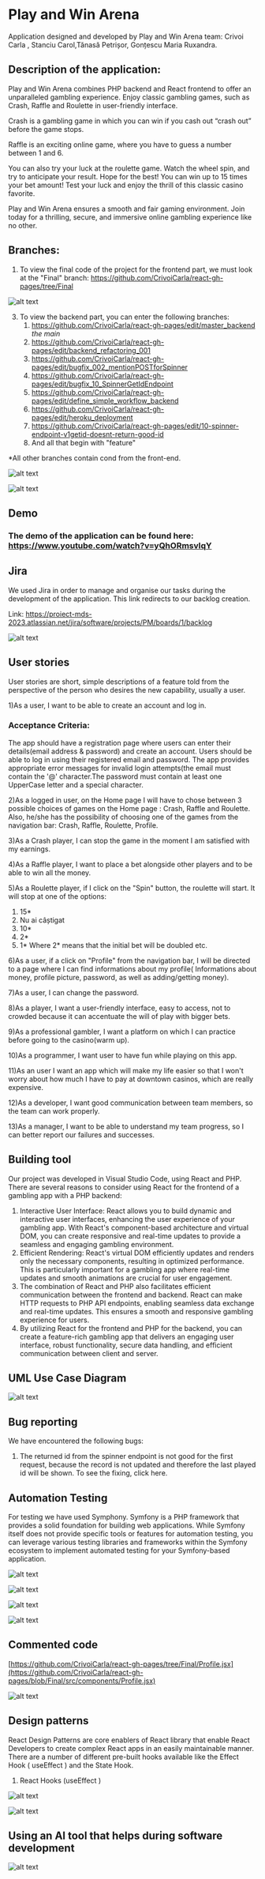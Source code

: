 # Play and Win Arena

Application designed and developed by Play and Win Arena team: Crivoi Carla , Stanciu Carol,Tănasă Petrișor, Gonțescu Maria Ruxandra.


## Description of the application:

Play and Win Arena combines PHP backend and React frontend to offer an unparalleled gambling experience. Enjoy classic gambling games, such as Crash, Raffle and Roulette in user-friendly interface. 

Crash is a gambling game in which you can win if you cash out “crash out” before the game stops.

Raffle is an exciting online game, where you have to guess a number between 1 and 6.

You can also try your luck at the roulette game. Watch the wheel spin, and try to anticipate your result. Hope for the best! You can win up to 15 times your bet amount!  Test your luck and enjoy the thrill of this classic casino favorite.

Play and Win Arena  ensures a smooth and fair gaming environment. Join today for a thrilling, secure, and immersive online gambling experience like no other.


## Branches:
1) To view the final code of the project for the frontend part, we must look at the "Final" branch: https://github.com/CrivoiCarla/react-gh-pages/tree/Final

![alt text](https://github.com/CrivoiCarla/react-gh-pages/blob/main/fr.PNG?raw=true)

3) To view the backend part, you can enter the following branches:
   1. https://github.com/CrivoiCarla/react-gh-pages/edit/master_backend    *the main*
   2. https://github.com/CrivoiCarla/react-gh-pages/edit/backend_refactoring_001
   3. https://github.com/CrivoiCarla/react-gh-pages/edit/bugfix_002_mentionPOSTforSpinner
   4. https://github.com/CrivoiCarla/react-gh-pages/edit/bugfix_10_SpinnerGetIdEndpoint
   5. https://github.com/CrivoiCarla/react-gh-pages/edit/define_simple_workflow_backend
   6. https://github.com/CrivoiCarla/react-gh-pages/edit/heroku_deployment
   7. https://github.com/CrivoiCarla/react-gh-pages/edit/10-spinner-endpoint-v1getid-doesnt-return-good-id 
   8. And all that begin with "feature"

*All other branches contain cond from the front-end.

![alt text](https://github.com/CrivoiCarla/react-gh-pages/blob/main/bk.PNG?raw=true)

![alt text](https://github.com/CrivoiCarla/react-gh-pages/blob/main/bk2.PNG?raw=true)
## Demo

### The demo of the application can be found here: https://www.youtube.com/watch?v=yQhORmsvIqY 

## Jira 

We used Jira in order to manage and organise our tasks during the development of the application. This link redirects to our backlog creation. 

Link: https://proiect-mds-2023.atlassian.net/jira/software/projects/PM/boards/1/backlog

![alt text](https://github.com/CrivoiCarla/react-gh-pages/blob/main/backlog.PNG?raw=true)
## User stories

User stories are short, simple descriptions of a feature told from the perspective of the person who desires the new capability, usually a user.


1)As a user, I want to be able to create an account and log in.

### Acceptance Criteria:

The app should have a registration page where users can enter their details(email address & password) and create an account.
Users should be able to log in using their registered email and password.
The app provides appropriate error messages for invalid login attempts(the email must contain the '@' character.The password must contain at least one UpperCase letter and a special character. 

2)As a logged in user, on the Home page I will have to chose between 3 possible choices of games on the Home page : Crash, Raffle and Roulette. Also, he/she has the possibility of choosing one of the games from the navigation bar: Crash, Raffle, Roulette, Profile. 

3)As a Crash player, I can stop the game in the moment I am satisfied with my earnings. 

4)As a Raffle player, I want to place a bet alongside other players and to be able to win all the money. 

5)As a Roulette player, if I click on the "Spin" button, the roulette will start. It will stop at one of the options: 
1) 15*
2) Nu ai câștigat
3) 10*
4) 2*
5) 1*
Where 2* means that the initial bet will be doubled etc.

6)As a user, if a click on "Profile" from the navigation bar, I will be directed to a page where I can find informations about my profile( Informations about money, profile picture, password, as well as adding/getting money).

7)As a user, I can change the password. 

8)As a player, I want a user-friendly interface, easy to access, not to crowded because it can accentuate the will of play with bigger bets.

9)As a professional gambler, I want a platform on which I can practice before going to the casino(warm up).

10)As a programmer, I want user to have fun while playing on this app.

11)As an user I want an app which will make my life easier so that I won't worry about how much I have to pay at downtown casinos, which are really expensive.

12)As a developer, I want good communication between team members, so the team can work properly.

13)As a manager, I want to be able to understand my team progress, so I can better report our failures and successes.


## Building tool

Our project was developed in Visual Studio Code, using React and PHP.
There are several reasons to consider using React for the frontend of a gambling app with a PHP backend:
1.	Interactive User Interface: React allows you to build dynamic and interactive user interfaces, enhancing the user experience of your gambling app. With React's component-based architecture and virtual DOM, you can create responsive and real-time updates to provide a seamless and engaging gambling environment.
2.	Efficient Rendering: React's virtual DOM efficiently updates and renders only the necessary components, resulting in optimized performance. This is particularly important for a gambling app where real-time updates and smooth animations are crucial for user engagement.
3.	The combination of React and PHP also facilitates efficient communication between the frontend and backend. React can make HTTP requests to PHP API endpoints, enabling seamless data exchange and real-time updates. This ensures a smooth and responsive gambling experience for users.
4.	By utilizing React for the frontend and PHP for the backend, you can create a feature-rich gambling app that delivers an engaging user interface, robust functionality, secure data handling, and efficient communication between client and server.




## UML Use Case Diagram

![alt text](https://github.com/CrivoiCarla/react-gh-pages/blob/main/uml.PNG?raw=true)

## Bug reporting

We have encountered the following bugs:
1.	The returned id from the spinner endpoint is not good for the first request, because the record is not updated and therefore the last played id will be shown. To see the fixing, click here.
   


## Automation Testing

For testing we have used Symphony. Symfony is a PHP framework that provides a solid foundation for building web applications. While Symfony itself does not provide specific tools or features for automation testing, you can leverage various testing libraries and frameworks within the Symfony ecosystem to implement automated testing for your Symfony-based application.

![alt text](https://github.com/CrivoiCarla/react-gh-pages/blob/main/autoc.jpeg?raw=true)

![alt text](https://github.com/CrivoiCarla/react-gh-pages/blob/main/auto.PNG?raw=true)

![alt text](https://github.com/CrivoiCarla/react-gh-pages/blob/main/auto2.PNG?raw=true)

![alt text](https://github.com/CrivoiCarla/react-gh-pages/blob/main/exAuto.PNG?raw=true)

## Commented code

[https://github.com/CrivoiCarla/react-gh-pages/tree/Final/Profile.jsx](https://github.com/CrivoiCarla/react-gh-pages/blob/Final/src/components/Profile.jsx)
 
![alt text](https://github.com/CrivoiCarla/react-gh-pages/blob/main/com.PNG?raw=true)

## Design patterns

React Design Patterns are core enablers of React library that enable React Developers to create complex React apps in an easily maintainable manner. There are a number of different pre-built hooks available like the Effect Hook ( useEffect ) and the State Hook. 

1. React Hooks (useEffect )

![alt text](https://github.com/CrivoiCarla/react-gh-pages/blob/main/react1.PNG?raw=true)

![alt text](https://github.com/CrivoiCarla/react-gh-pages/blob/main/react2.PNG?raw=true)

## Using an AI tool that helps during software development

![alt text](https://github.com/CrivoiCarla/react-gh-pages/blob/main/chat.PNG?raw=true)
   
